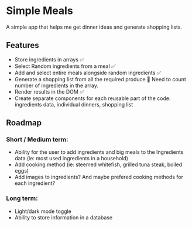 # Simple Meals

A simple app that helps me get dinner ideas and generate shopping lists.

## Features

- Store ingredients in arrays ✅
- Select Random ingredients from a meal ✅
- Add and select entire meals alongside random ingredients ✅
- Generate a shopping list from all the required produce 🚨 Need to count number of ingredients in the array.
- Render results in the DOM ✅
- Create separate components for each reusable part of the code: ingredients data, individual dinners, shopping list

## Roadmap

### Short / Medium term:

- Ability for the user to add ingredients and big meals to the Ingredients data (ie: most used ingredients in a household)
- Add cooking method (ie: steemed whitefish, grilled tuna steak, boiled eggs)
- Add images to ingredients? And maybe prefered cooking methods for each ingredient?

### Long term:

- Light/dark mode toggle
- Ability to store information in a database
